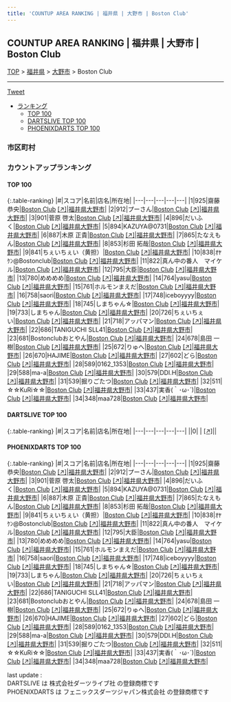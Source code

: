 ```yaml
---
title: 'COUNTUP AREA RANKING | 福井県 | 大野市 | Boston Club'
---
```

## COUNTUP AREA RANKING | 福井県 | 大野市 | Boston Club

[TOP](/darts/rank/) > [福井県](/darts/rank/福井県/) > [大野市](/darts/rank/福井県/大野市/) > Boston Club

___

<a href="https://twitter.com/share?ref_src=twsrc%5Etfw" data-text="COUNTUP AREA RANKING | 福井県大野市Boston Club" class="twitter-share-button" data-hashtags="DARTSLIVE,PHOENIXDARTS,darts,ダーツ" data-show-count="false">Tweet</a>

* [ランキング](#カウントアップランキング)
    * [TOP 100](#top-100)
    * [DARTSLIVE TOP 100](#dartslive-top-100)
    * [PHOENIXDARTS TOP 100](#phoenixdarts-top-100)

### 市区町村

<ul>

</ul>

### カウントアップランキング

#### TOP 100



{:.table-ranking}
|#|スコア|名前|店名|所在地|
|---|---|---|---|---|
|1|925|<span class="rank-name-pd"><span class="pro-icon-pd"></span>齋藤 恭央</span>|<a href="/darts/rank/shops/8800.html">Boston Club</a> <a href="https://vs.phoenixdarts.com/jp/shop/shopDetailInfo/s_8800?s_seq=8800">[↗]</a>|<a href="/darts/rank/福井県/大野市">福井県大野市</a>|
|2|912|<span class="rank-name-pd">プーさん</span>|<a href="/darts/rank/shops/8800.html">Boston Club</a> <a href="https://vs.phoenixdarts.com/jp/shop/shopDetailInfo/s_8800?s_seq=8800">[↗]</a>|<a href="/darts/rank/福井県/大野市">福井県大野市</a>|
|3|901|<span class="rank-name-pd"><span class="pro-icon-pd"></span>菅原 啓太</span>|<a href="/darts/rank/shops/8800.html">Boston Club</a> <a href="https://vs.phoenixdarts.com/jp/shop/shopDetailInfo/s_8800?s_seq=8800">[↗]</a>|<a href="/darts/rank/福井県/大野市">福井県大野市</a>|
|4|896|<span class="rank-name-pd">だいふく</span>|<a href="/darts/rank/shops/8800.html">Boston Club</a> <a href="https://vs.phoenixdarts.com/jp/shop/shopDetailInfo/s_8800?s_seq=8800">[↗]</a>|<a href="/darts/rank/福井県/大野市">福井県大野市</a>|
|5|894|<span class="rank-name-pd">KAZUYA@0731</span>|<a href="/darts/rank/shops/8800.html">Boston Club</a> <a href="https://vs.phoenixdarts.com/jp/shop/shopDetailInfo/s_8800?s_seq=8800">[↗]</a>|<a href="/darts/rank/福井県/大野市">福井県大野市</a>|
|6|887|<span class="rank-name-pd"><span class="pro-icon-pd"></span>木原 正貴</span>|<a href="/darts/rank/shops/8800.html">Boston Club</a> <a href="https://vs.phoenixdarts.com/jp/shop/shopDetailInfo/s_8800?s_seq=8800">[↗]</a>|<a href="/darts/rank/福井県/大野市">福井県大野市</a>|
|7|865|<span class="rank-name-pd">たなえもん</span>|<a href="/darts/rank/shops/8800.html">Boston Club</a> <a href="https://vs.phoenixdarts.com/jp/shop/shopDetailInfo/s_8800?s_seq=8800">[↗]</a>|<a href="/darts/rank/福井県/大野市">福井県大野市</a>|
|8|853|<span class="rank-name-pd">杉田 拓哉</span>|<a href="/darts/rank/shops/8800.html">Boston Club</a> <a href="https://vs.phoenixdarts.com/jp/shop/shopDetailInfo/s_8800?s_seq=8800">[↗]</a>|<a href="/darts/rank/福井県/大野市">福井県大野市</a>|
|9|841|<span class="rank-name-pd">ちぇいちぇい（黄担）</span>|<a href="/darts/rank/shops/8800.html">Boston Club</a> <a href="https://vs.phoenixdarts.com/jp/shop/shopDetailInfo/s_8800?s_seq=8800">[↗]</a>|<a href="/darts/rank/福井県/大野市">福井県大野市</a>|
|10|838|<span class="rank-name-pd">ｵﾔｹﾝ@Bostonclub</span>|<a href="/darts/rank/shops/8800.html">Boston Club</a> <a href="https://vs.phoenixdarts.com/jp/shop/shopDetailInfo/s_8800?s_seq=8800">[↗]</a>|<a href="/darts/rank/福井県/大野市">福井県大野市</a>|
|11|822|<span class="rank-name-pd">真ん中の番人　マイケル</span>|<a href="/darts/rank/shops/8800.html">Boston Club</a> <a href="https://vs.phoenixdarts.com/jp/shop/shopDetailInfo/s_8800?s_seq=8800">[↗]</a>|<a href="/darts/rank/福井県/大野市">福井県大野市</a>|
|12|795|<span class="rank-name-pd">大臣</span>|<a href="/darts/rank/shops/8800.html">Boston Club</a> <a href="https://vs.phoenixdarts.com/jp/shop/shopDetailInfo/s_8800?s_seq=8800">[↗]</a>|<a href="/darts/rank/福井県/大野市">福井県大野市</a>|
|13|780|<span class="rank-name-pd">めめめめ</span>|<a href="/darts/rank/shops/8800.html">Boston Club</a> <a href="https://vs.phoenixdarts.com/jp/shop/shopDetailInfo/s_8800?s_seq=8800">[↗]</a>|<a href="/darts/rank/福井県/大野市">福井県大野市</a>|
|14|764|<span class="rank-name-pd">yasu</span>|<a href="/darts/rank/shops/8800.html">Boston Club</a> <a href="https://vs.phoenixdarts.com/jp/shop/shopDetailInfo/s_8800?s_seq=8800">[↗]</a>|<a href="/darts/rank/福井県/大野市">福井県大野市</a>|
|15|761|<span class="rank-name-pd">ホルモンまえだ</span>|<a href="/darts/rank/shops/8800.html">Boston Club</a> <a href="https://vs.phoenixdarts.com/jp/shop/shopDetailInfo/s_8800?s_seq=8800">[↗]</a>|<a href="/darts/rank/福井県/大野市">福井県大野市</a>|
|16|758|<span class="rank-name-pd">saori</span>|<a href="/darts/rank/shops/8800.html">Boston Club</a> <a href="https://vs.phoenixdarts.com/jp/shop/shopDetailInfo/s_8800?s_seq=8800">[↗]</a>|<a href="/darts/rank/福井県/大野市">福井県大野市</a>|
|17|748|<span class="rank-name-pd">iceboyyyy</span>|<a href="/darts/rank/shops/8800.html">Boston Club</a> <a href="https://vs.phoenixdarts.com/jp/shop/shopDetailInfo/s_8800?s_seq=8800">[↗]</a>|<a href="/darts/rank/福井県/大野市">福井県大野市</a>|
|18|745|<span class="rank-name-pd">しまちゃん☆</span>|<a href="/darts/rank/shops/8800.html">Boston Club</a> <a href="https://vs.phoenixdarts.com/jp/shop/shopDetailInfo/s_8800?s_seq=8800">[↗]</a>|<a href="/darts/rank/福井県/大野市">福井県大野市</a>|
|19|733|<span class="rank-name-pd">しまちゃん</span>|<a href="/darts/rank/shops/8800.html">Boston Club</a> <a href="https://vs.phoenixdarts.com/jp/shop/shopDetailInfo/s_8800?s_seq=8800">[↗]</a>|<a href="/darts/rank/福井県/大野市">福井県大野市</a>|
|20|726|<span class="rank-name-pd">ちぇいちぇい</span>|<a href="/darts/rank/shops/8800.html">Boston Club</a> <a href="https://vs.phoenixdarts.com/jp/shop/shopDetailInfo/s_8800?s_seq=8800">[↗]</a>|<a href="/darts/rank/福井県/大野市">福井県大野市</a>|
|21|718|<span class="rank-name-pd">アッパマン</span>|<a href="/darts/rank/shops/8800.html">Boston Club</a> <a href="https://vs.phoenixdarts.com/jp/shop/shopDetailInfo/s_8800?s_seq=8800">[↗]</a>|<a href="/darts/rank/福井県/大野市">福井県大野市</a>|
|22|686|<span class="rank-name-pd">TANIGUCHI SLL41</span>|<a href="/darts/rank/shops/8800.html">Boston Club</a> <a href="https://vs.phoenixdarts.com/jp/shop/shopDetailInfo/s_8800?s_seq=8800">[↗]</a>|<a href="/darts/rank/福井県/大野市">福井県大野市</a>|
|23|681|<span class="rank-name-pd">Bostonclubおとやん</span>|<a href="/darts/rank/shops/8800.html">Boston Club</a> <a href="https://vs.phoenixdarts.com/jp/shop/shopDetailInfo/s_8800?s_seq=8800">[↗]</a>|<a href="/darts/rank/福井県/大野市">福井県大野市</a>|
|24|678|<span class="rank-name-pd"><span class="pro-icon-pd"></span>島田 一樹</span>|<a href="/darts/rank/shops/8800.html">Boston Club</a> <a href="https://vs.phoenixdarts.com/jp/shop/shopDetailInfo/s_8800?s_seq=8800">[↗]</a>|<a href="/darts/rank/福井県/大野市">福井県大野市</a>|
|25|672|<span class="rank-name-pd">りゅへ</span>|<a href="/darts/rank/shops/8800.html">Boston Club</a> <a href="https://vs.phoenixdarts.com/jp/shop/shopDetailInfo/s_8800?s_seq=8800">[↗]</a>|<a href="/darts/rank/福井県/大野市">福井県大野市</a>|
|26|670|<span class="rank-name-pd">HAJIME</span>|<a href="/darts/rank/shops/8800.html">Boston Club</a> <a href="https://vs.phoenixdarts.com/jp/shop/shopDetailInfo/s_8800?s_seq=8800">[↗]</a>|<a href="/darts/rank/福井県/大野市">福井県大野市</a>|
|27|602|<span class="rank-name-pd">どら</span>|<a href="/darts/rank/shops/8800.html">Boston Club</a> <a href="https://vs.phoenixdarts.com/jp/shop/shopDetailInfo/s_8800?s_seq=8800">[↗]</a>|<a href="/darts/rank/福井県/大野市">福井県大野市</a>|
|28|589|<span class="rank-name-pd">0162_1353</span>|<a href="/darts/rank/shops/8800.html">Boston Club</a> <a href="https://vs.phoenixdarts.com/jp/shop/shopDetailInfo/s_8800?s_seq=8800">[↗]</a>|<a href="/darts/rank/福井県/大野市">福井県大野市</a>|
|29|588|<span class="rank-name-pd">ma-a</span>|<a href="/darts/rank/shops/8800.html">Boston Club</a> <a href="https://vs.phoenixdarts.com/jp/shop/shopDetailInfo/s_8800?s_seq=8800">[↗]</a>|<a href="/darts/rank/福井県/大野市">福井県大野市</a>|
|30|579|<span class="rank-name-pd">DDI.H</span>|<a href="/darts/rank/shops/8800.html">Boston Club</a> <a href="https://vs.phoenixdarts.com/jp/shop/shopDetailInfo/s_8800?s_seq=8800">[↗]</a>|<a href="/darts/rank/福井県/大野市">福井県大野市</a>|
|31|539|<span class="rank-name-pd">掘りごたつ</span>|<a href="/darts/rank/shops/8800.html">Boston Club</a> <a href="https://vs.phoenixdarts.com/jp/shop/shopDetailInfo/s_8800?s_seq=8800">[↗]</a>|<a href="/darts/rank/福井県/大野市">福井県大野市</a>|
|32|511|<span class="rank-name-pd">☆☆KuRi☆☆</span>|<a href="/darts/rank/shops/8800.html">Boston Club</a> <a href="https://vs.phoenixdarts.com/jp/shop/shopDetailInfo/s_8800?s_seq=8800">[↗]</a>|<a href="/darts/rank/福井県/大野市">福井県大野市</a>|
|33|437|<span class="rank-name-pd">実香(｀･ω･´)</span>|<a href="/darts/rank/shops/8800.html">Boston Club</a> <a href="https://vs.phoenixdarts.com/jp/shop/shopDetailInfo/s_8800?s_seq=8800">[↗]</a>|<a href="/darts/rank/福井県/大野市">福井県大野市</a>|
|34|348|<span class="rank-name-pd">maa728</span>|<a href="/darts/rank/shops/8800.html">Boston Club</a> <a href="https://vs.phoenixdarts.com/jp/shop/shopDetailInfo/s_8800?s_seq=8800">[↗]</a>|<a href="/darts/rank/福井県/大野市">福井県大野市</a>|


#### DARTSLIVE TOP 100



{:.table-ranking}
|#|スコア|名前|店名|所在地|
|---|---|---|---|---|
||0|<span class="rank-name-dl"> </span>|<a href="/darts/rank/shops/.html"></a> <a href="">[↗]</a>|<a href="/darts/rank//"></a>|


#### PHOENIXDARTS TOP 100



{:.table-ranking}
|#|スコア|名前|店名|所在地|
|---|---|---|---|---|
|1|925|<span class="rank-name-pd"><span class="pro-icon-pd"></span>齋藤 恭央</span>|<a href="/darts/rank/shops/8800.html">Boston Club</a> <a href="https://vs.phoenixdarts.com/jp/shop/shopDetailInfo/s_8800?s_seq=8800">[↗]</a>|<a href="/darts/rank/福井県/大野市">福井県大野市</a>|
|2|912|<span class="rank-name-pd">プーさん</span>|<a href="/darts/rank/shops/8800.html">Boston Club</a> <a href="https://vs.phoenixdarts.com/jp/shop/shopDetailInfo/s_8800?s_seq=8800">[↗]</a>|<a href="/darts/rank/福井県/大野市">福井県大野市</a>|
|3|901|<span class="rank-name-pd"><span class="pro-icon-pd"></span>菅原 啓太</span>|<a href="/darts/rank/shops/8800.html">Boston Club</a> <a href="https://vs.phoenixdarts.com/jp/shop/shopDetailInfo/s_8800?s_seq=8800">[↗]</a>|<a href="/darts/rank/福井県/大野市">福井県大野市</a>|
|4|896|<span class="rank-name-pd">だいふく</span>|<a href="/darts/rank/shops/8800.html">Boston Club</a> <a href="https://vs.phoenixdarts.com/jp/shop/shopDetailInfo/s_8800?s_seq=8800">[↗]</a>|<a href="/darts/rank/福井県/大野市">福井県大野市</a>|
|5|894|<span class="rank-name-pd">KAZUYA@0731</span>|<a href="/darts/rank/shops/8800.html">Boston Club</a> <a href="https://vs.phoenixdarts.com/jp/shop/shopDetailInfo/s_8800?s_seq=8800">[↗]</a>|<a href="/darts/rank/福井県/大野市">福井県大野市</a>|
|6|887|<span class="rank-name-pd"><span class="pro-icon-pd"></span>木原 正貴</span>|<a href="/darts/rank/shops/8800.html">Boston Club</a> <a href="https://vs.phoenixdarts.com/jp/shop/shopDetailInfo/s_8800?s_seq=8800">[↗]</a>|<a href="/darts/rank/福井県/大野市">福井県大野市</a>|
|7|865|<span class="rank-name-pd">たなえもん</span>|<a href="/darts/rank/shops/8800.html">Boston Club</a> <a href="https://vs.phoenixdarts.com/jp/shop/shopDetailInfo/s_8800?s_seq=8800">[↗]</a>|<a href="/darts/rank/福井県/大野市">福井県大野市</a>|
|8|853|<span class="rank-name-pd">杉田 拓哉</span>|<a href="/darts/rank/shops/8800.html">Boston Club</a> <a href="https://vs.phoenixdarts.com/jp/shop/shopDetailInfo/s_8800?s_seq=8800">[↗]</a>|<a href="/darts/rank/福井県/大野市">福井県大野市</a>|
|9|841|<span class="rank-name-pd">ちぇいちぇい（黄担）</span>|<a href="/darts/rank/shops/8800.html">Boston Club</a> <a href="https://vs.phoenixdarts.com/jp/shop/shopDetailInfo/s_8800?s_seq=8800">[↗]</a>|<a href="/darts/rank/福井県/大野市">福井県大野市</a>|
|10|838|<span class="rank-name-pd">ｵﾔｹﾝ@Bostonclub</span>|<a href="/darts/rank/shops/8800.html">Boston Club</a> <a href="https://vs.phoenixdarts.com/jp/shop/shopDetailInfo/s_8800?s_seq=8800">[↗]</a>|<a href="/darts/rank/福井県/大野市">福井県大野市</a>|
|11|822|<span class="rank-name-pd">真ん中の番人　マイケル</span>|<a href="/darts/rank/shops/8800.html">Boston Club</a> <a href="https://vs.phoenixdarts.com/jp/shop/shopDetailInfo/s_8800?s_seq=8800">[↗]</a>|<a href="/darts/rank/福井県/大野市">福井県大野市</a>|
|12|795|<span class="rank-name-pd">大臣</span>|<a href="/darts/rank/shops/8800.html">Boston Club</a> <a href="https://vs.phoenixdarts.com/jp/shop/shopDetailInfo/s_8800?s_seq=8800">[↗]</a>|<a href="/darts/rank/福井県/大野市">福井県大野市</a>|
|13|780|<span class="rank-name-pd">めめめめ</span>|<a href="/darts/rank/shops/8800.html">Boston Club</a> <a href="https://vs.phoenixdarts.com/jp/shop/shopDetailInfo/s_8800?s_seq=8800">[↗]</a>|<a href="/darts/rank/福井県/大野市">福井県大野市</a>|
|14|764|<span class="rank-name-pd">yasu</span>|<a href="/darts/rank/shops/8800.html">Boston Club</a> <a href="https://vs.phoenixdarts.com/jp/shop/shopDetailInfo/s_8800?s_seq=8800">[↗]</a>|<a href="/darts/rank/福井県/大野市">福井県大野市</a>|
|15|761|<span class="rank-name-pd">ホルモンまえだ</span>|<a href="/darts/rank/shops/8800.html">Boston Club</a> <a href="https://vs.phoenixdarts.com/jp/shop/shopDetailInfo/s_8800?s_seq=8800">[↗]</a>|<a href="/darts/rank/福井県/大野市">福井県大野市</a>|
|16|758|<span class="rank-name-pd">saori</span>|<a href="/darts/rank/shops/8800.html">Boston Club</a> <a href="https://vs.phoenixdarts.com/jp/shop/shopDetailInfo/s_8800?s_seq=8800">[↗]</a>|<a href="/darts/rank/福井県/大野市">福井県大野市</a>|
|17|748|<span class="rank-name-pd">iceboyyyy</span>|<a href="/darts/rank/shops/8800.html">Boston Club</a> <a href="https://vs.phoenixdarts.com/jp/shop/shopDetailInfo/s_8800?s_seq=8800">[↗]</a>|<a href="/darts/rank/福井県/大野市">福井県大野市</a>|
|18|745|<span class="rank-name-pd">しまちゃん☆</span>|<a href="/darts/rank/shops/8800.html">Boston Club</a> <a href="https://vs.phoenixdarts.com/jp/shop/shopDetailInfo/s_8800?s_seq=8800">[↗]</a>|<a href="/darts/rank/福井県/大野市">福井県大野市</a>|
|19|733|<span class="rank-name-pd">しまちゃん</span>|<a href="/darts/rank/shops/8800.html">Boston Club</a> <a href="https://vs.phoenixdarts.com/jp/shop/shopDetailInfo/s_8800?s_seq=8800">[↗]</a>|<a href="/darts/rank/福井県/大野市">福井県大野市</a>|
|20|726|<span class="rank-name-pd">ちぇいちぇい</span>|<a href="/darts/rank/shops/8800.html">Boston Club</a> <a href="https://vs.phoenixdarts.com/jp/shop/shopDetailInfo/s_8800?s_seq=8800">[↗]</a>|<a href="/darts/rank/福井県/大野市">福井県大野市</a>|
|21|718|<span class="rank-name-pd">アッパマン</span>|<a href="/darts/rank/shops/8800.html">Boston Club</a> <a href="https://vs.phoenixdarts.com/jp/shop/shopDetailInfo/s_8800?s_seq=8800">[↗]</a>|<a href="/darts/rank/福井県/大野市">福井県大野市</a>|
|22|686|<span class="rank-name-pd">TANIGUCHI SLL41</span>|<a href="/darts/rank/shops/8800.html">Boston Club</a> <a href="https://vs.phoenixdarts.com/jp/shop/shopDetailInfo/s_8800?s_seq=8800">[↗]</a>|<a href="/darts/rank/福井県/大野市">福井県大野市</a>|
|23|681|<span class="rank-name-pd">Bostonclubおとやん</span>|<a href="/darts/rank/shops/8800.html">Boston Club</a> <a href="https://vs.phoenixdarts.com/jp/shop/shopDetailInfo/s_8800?s_seq=8800">[↗]</a>|<a href="/darts/rank/福井県/大野市">福井県大野市</a>|
|24|678|<span class="rank-name-pd"><span class="pro-icon-pd"></span>島田 一樹</span>|<a href="/darts/rank/shops/8800.html">Boston Club</a> <a href="https://vs.phoenixdarts.com/jp/shop/shopDetailInfo/s_8800?s_seq=8800">[↗]</a>|<a href="/darts/rank/福井県/大野市">福井県大野市</a>|
|25|672|<span class="rank-name-pd">りゅへ</span>|<a href="/darts/rank/shops/8800.html">Boston Club</a> <a href="https://vs.phoenixdarts.com/jp/shop/shopDetailInfo/s_8800?s_seq=8800">[↗]</a>|<a href="/darts/rank/福井県/大野市">福井県大野市</a>|
|26|670|<span class="rank-name-pd">HAJIME</span>|<a href="/darts/rank/shops/8800.html">Boston Club</a> <a href="https://vs.phoenixdarts.com/jp/shop/shopDetailInfo/s_8800?s_seq=8800">[↗]</a>|<a href="/darts/rank/福井県/大野市">福井県大野市</a>|
|27|602|<span class="rank-name-pd">どら</span>|<a href="/darts/rank/shops/8800.html">Boston Club</a> <a href="https://vs.phoenixdarts.com/jp/shop/shopDetailInfo/s_8800?s_seq=8800">[↗]</a>|<a href="/darts/rank/福井県/大野市">福井県大野市</a>|
|28|589|<span class="rank-name-pd">0162_1353</span>|<a href="/darts/rank/shops/8800.html">Boston Club</a> <a href="https://vs.phoenixdarts.com/jp/shop/shopDetailInfo/s_8800?s_seq=8800">[↗]</a>|<a href="/darts/rank/福井県/大野市">福井県大野市</a>|
|29|588|<span class="rank-name-pd">ma-a</span>|<a href="/darts/rank/shops/8800.html">Boston Club</a> <a href="https://vs.phoenixdarts.com/jp/shop/shopDetailInfo/s_8800?s_seq=8800">[↗]</a>|<a href="/darts/rank/福井県/大野市">福井県大野市</a>|
|30|579|<span class="rank-name-pd">DDI.H</span>|<a href="/darts/rank/shops/8800.html">Boston Club</a> <a href="https://vs.phoenixdarts.com/jp/shop/shopDetailInfo/s_8800?s_seq=8800">[↗]</a>|<a href="/darts/rank/福井県/大野市">福井県大野市</a>|
|31|539|<span class="rank-name-pd">掘りごたつ</span>|<a href="/darts/rank/shops/8800.html">Boston Club</a> <a href="https://vs.phoenixdarts.com/jp/shop/shopDetailInfo/s_8800?s_seq=8800">[↗]</a>|<a href="/darts/rank/福井県/大野市">福井県大野市</a>|
|32|511|<span class="rank-name-pd">☆☆KuRi☆☆</span>|<a href="/darts/rank/shops/8800.html">Boston Club</a> <a href="https://vs.phoenixdarts.com/jp/shop/shopDetailInfo/s_8800?s_seq=8800">[↗]</a>|<a href="/darts/rank/福井県/大野市">福井県大野市</a>|
|33|437|<span class="rank-name-pd">実香(｀･ω･´)</span>|<a href="/darts/rank/shops/8800.html">Boston Club</a> <a href="https://vs.phoenixdarts.com/jp/shop/shopDetailInfo/s_8800?s_seq=8800">[↗]</a>|<a href="/darts/rank/福井県/大野市">福井県大野市</a>|
|34|348|<span class="rank-name-pd">maa728</span>|<a href="/darts/rank/shops/8800.html">Boston Club</a> <a href="https://vs.phoenixdarts.com/jp/shop/shopDetailInfo/s_8800?s_seq=8800">[↗]</a>|<a href="/darts/rank/福井県/大野市">福井県大野市</a>|


<div class="footer border-top border-gray-light mt-5 pt-3 text-right text-gray">
    last update : <span style="font-weight: italic" id="foot_last_modified"></span><br />
    DARTSLIVE は 株式会社ダーツライブ社 の登録商標です<br />
    PHOENIXDARTS は フェニックスダーツジャパン株式会社 の登録商標です<br />
</div>

<script src="https://cdnjs.cloudflare.com/ajax/libs/jquery.tablesorter/2.31.3/js/jquery.tablesorter.min.js" integrity="sha512-qzgd5cYSZcosqpzpn7zF2ZId8f/8CHmFKZ8j7mU4OUXTNRd5g+ZHBPsgKEwoqxCtdQvExE5LprwwPAgoicguNg==" crossorigin="anonymous" referrerpolicy="no-referrer"></script>
<link rel="stylesheet" href="https://cdnjs.cloudflare.com/ajax/libs/jquery.tablesorter/2.31.3/css/theme.default.min.css" integrity="sha512-wghhOJkjQX0Lh3NSWvNKeZ0ZpNn+SPVXX1Qyc9OCaogADktxrBiBdKGDoqVUOyhStvMBmJQ8ZdMHiR3wuEq8+w==" crossorigin="anonymous" referrerpolicy="no-referrer" />
<script>
$(function() {
    $(".table-ranking").tablesorter({sortList:[[0, 0]]});
    $("#foot_last_modified").text(formatDate(new Date(document.lastModified), 'yyyy-MM-dd HH:mm:ss'));
});
</script>

<script async src="https://platform.twitter.com/widgets.js" charset="utf-8"></script>